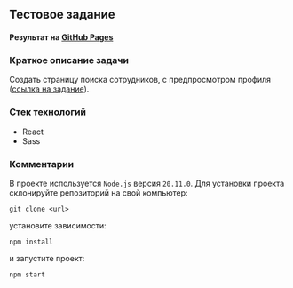 ## Тестовое задание
#### Результат на [GitHub Pages](https://elenakoch122.github.io/food-service)  
### Краткое описание задачи
Создать страницу поиска сотрудников, с предпросмотром профиля ([ссылка на задание](https://docs.google.com/document/u/0/d/1duogz2g-vh-vvNzAkDRZu8fA1zr15bk6buCUhUVmrqs/mobilebasic)).
### Стек технологий
- React
- Sass
### Комментарии
В проекте используется `Node.js` версия `20.11.0`.
Для установки проекта склонируйте репозиторий на свой компьютер:
```
git clone <url>
```
установите зависимости:
```
npm install
```
и запустите проект:
```
npm start
```